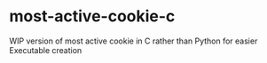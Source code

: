 # most-active-cookie-c

WIP version of most active cookie in C rather than Python for easier Executable creation
